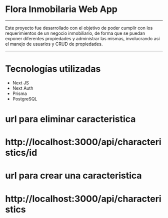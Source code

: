 # Flora Inmobilaria Web App
---
Este proyecto fue desarrollado con el objetivo de poder cumplir con los requerimientos de un negocio inmobiliario, de forma que se puedan exponer diferentes propiedades y administrar las mismas, involucrando así el manejo de usuarios y CRUD de propiedades.

---
# Tecnologías utilizadas
- Next JS
- Next Auth
- Prisma
- PostgreSQL

# url para eliminar caracteristica
# http://localhost:3000/api/characteristics/id
# url para crear una caracteristica
# http://localhost:3000/api/characteristics